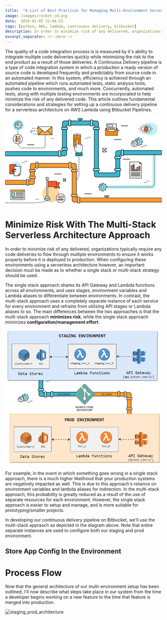 ```yaml
--- 
title:  "A List of Best Practices for Managing Multi-Environment Serverless Architectures"
image: /images/rocket_cd.png
date:  2019-01-05 15:04:23
tags: [python, AWS, lambda, continuous delivery, bitbucket]
description: In order to minimize risk of any delivered, organizations typically require any code deliveries to flow through multiple environments to ensure it works properly before it is deployed to production. When configuring these environments using a serverless architecture, there are number of key considerations 
excerpt_separator: <!--more-->
---
```

The quality of a code integration process is is measured by it's ability to integrate multiple code deliveries quickly while minimizing the risk to the end product as a result of those deliveries. A Continuous Delivery pipeline is a type of code integration system in which a production a ready version of source code is developed frequently and predictably from source code in an automated manner. In this system, efficiency is achieved through an automated pipeline which runs automated tests, static analysis tools, pushes code to environments, and much more. Concurrently, automated tests, along with multiple testing environments are incorporated to help minimize the risk of any delivered code. This article outlines fundamental considerations and strategies for setting up a continuous delivery pipeline for a serverless architecture on AWS Lambda using Bitbucket Pipelines.
<!--more-->

![cd_img](/images/Continuous-Delivery-and-Deployment.jpg)

# Minimize Risk With The Multi-Stack Serverless Architecture Approach
In order to minimize risk of any delivered, organizations typically require any code deliveries to flow through multiple environments to ensure it works properly before it is deployed to production. When configuring these environments using a serverless architecture however, an important decision must be made as to whether a single stack or multi-stack strategy should be used.

The single stack approach shares its API Gateway and Lambda functions across all environments, and uses stages, environment variables and Lambda aliases to differentiate between environments. In contrast, the multi-stack approach uses a completely separate instance of each service for every environment and refrains from utilizing API stages or Lambda aliases to so. The main differences between the two approaches is that the multi-stack approach **minimizes risk**, while the single stack approach minimizes **configuration/management effort**.

![staging_prod_architecture](/images/staging_prod.png)

For example, in the event in which something goes wrong in a single stack approach, there is a much higher likelihood that your production systems are negatively impacted as well. This is due to this approach's reliance on environment variables and lambda aliases for indirection. In the multi-stack approach, this probability is greatly reduced as a result of the use of separate resources for each environment. However, the single stack approach is easier to setup and manage, and is more suitable for prototyping/smaller projects. 

In developing our continuous delivery pipeline on Bitbucket, we'll use the multi-stack appraoch as depicted in the diagram above. Note that entire separate instances are used to configure both our staging and prod environment.

## Store App Config In the Environment


# Process Flow

Now that the general architecture of our multi-environment setup has been outlined, I'll now describe what steps take place in our system from the time a developer begins working on a new feature to the time that feature is merged into production.


![staging_prod_architecture](/images/process.png)

